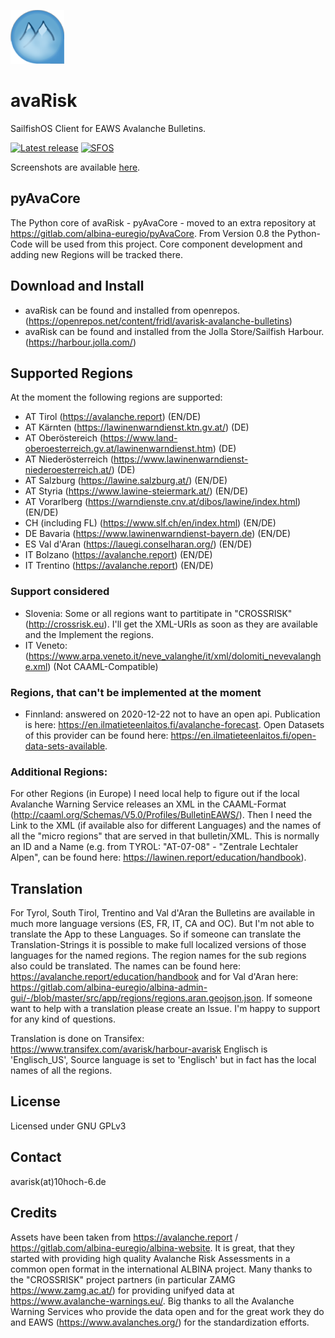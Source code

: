 ![avaRiskLogo](icons/86x86/harbour-avarisk.png)

# avaRisk
SailfishOS Client for EAWS Avalanche Bulletins.

[![Latest release](https://img.shields.io/github/v/release/fridlmue/harbour-avarisk)](https://github.com/fridlmue/harbour-avarisk/releases)
[![SFOS](https://img.shields.io/badge/SailfishOS-OpenRepos-1CA198)](https://openrepos.net/content/fridl/avarisk-avalanche-bulletins)

Screenshots are available [here][screenshots].

## pyAvaCore
The Python core of avaRisk - pyAvaCore - moved to an extra repository at https://gitlab.com/albina-euregio/pyAvaCore. From Version 0.8 the Python-Code will be used from this project. Core component development and adding new Regions will be tracked there.

## Download and Install
- avaRisk can be found and installed from openrepos. (https://openrepos.net/content/fridl/avarisk-avalanche-bulletins)
- avaRisk can be found and installed from the Jolla Store/Sailfish Harbour. (https://harbour.jolla.com/)

## Supported Regions
At the moment the following regions are supported:
- AT Tirol (https://avalanche.report) (EN/DE)
- AT Kärnten (https://lawinenwarndienst.ktn.gv.at/) (DE)
- AT Oberöstereich (https://www.land-oberoesterreich.gv.at/lawinenwarndienst.htm) (DE)
- AT Niederösterreich (https://www.lawinenwarndienst-niederoesterreich.at/) (DE)
- AT Salzburg (https://lawine.salzburg.at/) (EN/DE)
- AT Styria (https://www.lawine-steiermark.at/) (EN/DE)
- AT Vorarlberg (https://warndienste.cnv.at/dibos/lawine/index.html) (EN/DE)
- CH (including FL) (https://www.slf.ch/en/index.html) (EN/DE)
- DE Bavaria (https://www.lawinenwarndienst-bayern.de) (EN/DE)
- ES Val d'Aran (https://lauegi.conselharan.org/) (EN/DE)
- IT Bolzano (https://avalanche.report) (EN/DE)
- IT Trentino (https://avalanche.report) (EN/DE)

### Support considered
- Slovenia: Some or all regions want to partitipate in "CROSSRISK" (http://crossrisk.eu). I'll get the XML-URIs as soon as they are available and the Implement the regions.
- IT Veneto: (https://www.arpa.veneto.it/neve_valanghe/it/xml/dolomiti_nevevalanghe.xml) (Not CAAML-Compatible)

### Regions, that can't be implemented at the moment

- Finnland: answered on 2020-12-22 not to have an open api. Publication is here: https://en.ilmatieteenlaitos.fi/avalanche-forecast. Open Datasets of this provider can be found here: https://en.ilmatieteenlaitos.fi/open-data-sets-available.

### Additional Regions:
For other Regions (in Europe) I need local help to figure out if the local Avalanche Warning Service releases an XML in the CAAML-Format (http://caaml.org/Schemas/V5.0/Profiles/BulletinEAWS/). Then I need the Link to the XML (if available also for different Languages) and the names of all the "micro regions" that are served in that bulletin/XML. This is normally an ID and a Name (e.g. from TYROL: "AT-07-08" - "Zentrale Lechtaler Alpen", can be found here: https://lawinen.report/education/handbook).

## Translation

For Tyrol, South Tirol, Trentino and Val d'Aran the Bulletins are available in much more language versions (ES, FR, IT, CA and OC). But I'm not able to translate the App to these Languages. So if someone can translate the Translation-Strings it is possible to make full localized versions of those languages for the named regions. The region names for the sub regions also could be translated. The names can be found here: https://avalanche.report/education/handbook and for Val d'Aran here: https://gitlab.com/albina-euregio/albina-admin-gui/-/blob/master/src/app/regions/regions.aran.geojson.json. If someone want to help with a translation please create an Issue. I'm happy to support for any kind of questions. 

Translation is done on Transifex: https://www.transifex.com/avarisk/harbour-avarisk
Englisch is 'Englisch_US', Source language is set to 'Englisch' but in fact has the local names of all the regions. 

## License
Licensed under GNU GPLv3

## Contact
avarisk(at)10hoch-6.de

## Credits
Assets have been taken from https://avalanche.report / https://gitlab.com/albina-euregio/albina-website. It is great, that they started with providing high quality Avalanche Risk Assessments in a common open format in the international ALBINA project.
Many thanks to the "CROSSRISK" project partners (in particular ZAMG https://www.zamg.ac.at/) for providing unifyed data at https://www.avalanche-warnings.eu/. 
Big thanks to all the Avalanche Warning Services who provide the data open and for the great work they do and EAWS (https://www.avalanches.org/) for the standardization efforts.

[screenshots]: https://github.com/fridlmue/harbour-avarisk/tree/main/screenshots
